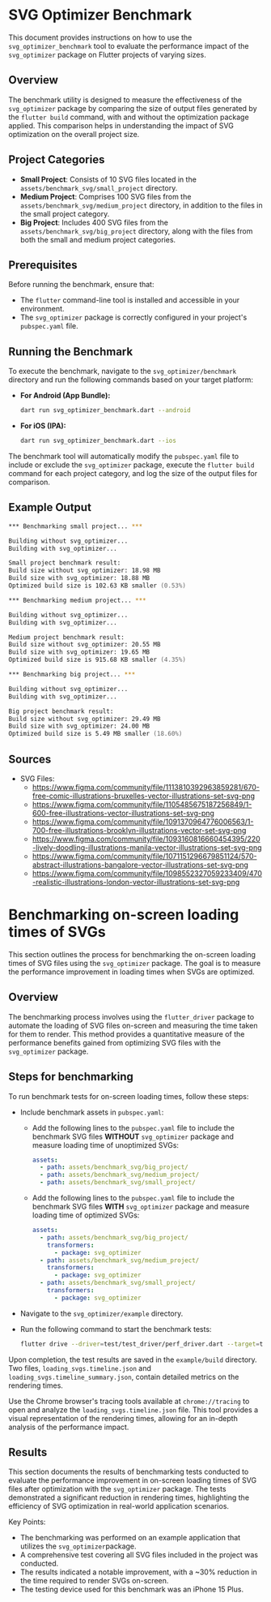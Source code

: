 # SVG Optimizer Benchmark

This document provides instructions on how to use the `svg_optimizer_benchmark` tool to evaluate the
performance impact of the `svg_optimizer` package on Flutter projects of varying sizes.

## Overview

The benchmark utility is designed to measure the effectiveness of the `svg_optimizer` package by
comparing the size of output files generated by the `flutter build` command, with and without the
optimization package applied. This comparison helps in understanding the impact of SVG optimization
on the overall project size.

## Project Categories

- **Small Project**: Consists of 10 SVG files located in the `assets/benchmark_svg/small_project`
  directory.
- **Medium Project**: Comprises 100 SVG files from the `assets/benchmark_svg/medium_project`
  directory, in addition to the files in the small project category.
- **Big Project**: Includes 400 SVG files from the `assets/benchmark_svg/big_project` directory,
  along with the files from both the small and medium project categories.

## Prerequisites

Before running the benchmark, ensure that:

- The `flutter` command-line tool is installed and accessible in your environment.
- The `svg_optimizer` package is correctly configured in your project's `pubspec.yaml` file.

## Running the Benchmark

To execute the benchmark, navigate to the `svg_optimizer/benchmark` directory and run the following
commands based on your target platform:

- **For Android (App Bundle):**
  ```zsh
  dart run svg_optimizer_benchmark.dart --android
  ```

- **For iOS (IPA):**
  ```zsh
  dart run svg_optimizer_benchmark.dart --ios
  ```

The benchmark tool will automatically modify the `pubspec.yaml` file to include or exclude
the `svg_optimizer` package, execute the `flutter build` command for each project category, and log
the size of the output files for comparison.

## Example Output

```zsh
*** Benchmarking small project... ***

Building without svg_optimizer...
Building with svg_optimizer...

Small project benchmark result:
Build size without svg_optimizer: 18.98 MB
Build size with svg_optimizer: 18.88 MB
Optimized build size is 102.63 KB smaller (0.53%)

*** Benchmarking medium project... ***

Building without svg_optimizer...
Building with svg_optimizer...

Medium project benchmark result:
Build size without svg_optimizer: 20.55 MB
Build size with svg_optimizer: 19.65 MB
Optimized build size is 915.68 KB smaller (4.35%)

*** Benchmarking big project... ***

Building without svg_optimizer...
Building with svg_optimizer...

Big project benchmark result:
Build size without svg_optimizer: 29.49 MB
Build size with svg_optimizer: 24.00 MB
Optimized build size is 5.49 MB smaller (18.60%)
```

## Sources

- SVG Files:
    - https://www.figma.com/community/file/1113810392963859281/670-free-comic-illustrations-bruxelles-vector-illustrations-set-svg-png
    - https://www.figma.com/community/file/1105485675187256849/1-600-free-illustrations-vector-illustrations-set-svg-png
    - https://www.figma.com/community/file/1091370964776006563/1-700-free-illustrations-brooklyn-illustrations-vector-set-svg-png
    - https://www.figma.com/community/file/1093160816660454395/220-lively-doodling-illustrations-manila-vector-illustrations-set-svg-png
    - https://www.figma.com/community/file/1071151296679851124/570-abstract-illustrations-bangalore-vector-illustrations-set-svg-png
    - https://www.figma.com/community/file/1098552327059233409/470-realistic-illustrations-london-vector-illustrations-set-svg-png

# Benchmarking on-screen loading times of SVGs

This section outlines the process for benchmarking the on-screen loading times of SVG files using
the `svg_optimizer` package. The goal is to measure the performance improvement in loading times
when SVGs are optimized.

## Overview

The benchmarking process involves using the `flutter_driver` package to automate the loading of SVG
files on-screen and measuring the time taken for them to render. This method provides a quantitative
measure of the performance benefits gained from optimizing SVG files with the `svg_optimizer`
package.

## Steps for benchmarking

To run benchmark tests for on-screen loading times, follow these steps:

- Include benchmark assets in `pubspec.yaml`:
    - Add the following lines to the `pubspec.yaml` file to include the benchmark SVG files
      **WITHOUT** `svg_optimizer` package and measure loading time of unoptimized SVGs:

      ```yaml
      assets:
        - path: assets/benchmark_svg/big_project/
        - path: assets/benchmark_svg/medium_project/
        - path: assets/benchmark_svg/small_project/
      ```

    - Add the following lines to the `pubspec.yaml` file to include the benchmark SVG files
      **WITH** `svg_optimizer` package and measure loading time of optimized SVGs:

      ```yaml
      assets:
        - path: assets/benchmark_svg/big_project/
          transformers:
            - package: svg_optimizer
        - path: assets/benchmark_svg/medium_project/
          transformers:
            - package: svg_optimizer
        - path: assets/benchmark_svg/small_project/
          transformers:
            - package: svg_optimizer
      ```  

- Navigate to the `svg_optimizer/example` directory.

- Run the following command to start the benchmark tests:

  ```zsh
  flutter drive --driver=test/test_driver/perf_driver.dart --target=test/benchmark_svg_loading_test.dart --no-dds --profile
  ```

Upon completion, the test results are saved in the `example/build` directory. Two
files, `loading_svgs.timeline.json` and `loading_svgs.timeline_summary.json`, contain detailed
metrics on the rendering times.

Use the Chrome browser's tracing tools available at `chrome://tracing` to open and analyze
the `loading_svgs.timeline.json` file. This tool provides a visual representation of the rendering
times, allowing for an in-depth analysis of the performance impact.

## Results

This section documents the results of benchmarking tests conducted to evaluate the performance
improvement in on-screen loading times of SVG files after optimization with the `svg_optimizer`
package.
The tests demonstrated a significant reduction in rendering times, highlighting the efficiency
of SVG optimization in real-world application scenarios.

Key Points:

- The benchmarking was performed on an example application that utilizes the `svg_optimizer`package.
- A comprehensive test covering all SVG files included in the project was conducted.
- The results indicated a notable improvement, with a ~30% reduction in the time required to render SVGs on-screen.
- The testing device used for this benchmark was an iPhone 15 Plus.